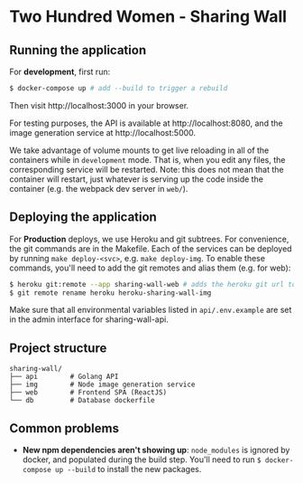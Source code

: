 # Two Hundred Women - Sharing Wall

## Running the application

For **development**, first run:
```sh
$ docker-compose up # add --build to trigger a rebuild
```
Then visit http://localhost:3000 in your browser. 

For testing purposes, the API is available at http://localhost:8080, and the image generation service at http://localhost:5000.

We take advantage of volume mounts to get live reloading in all of the containers while in `development` mode. That is, when you edit any files, the corresponding service will be restarted. Note: this does not mean that the container will restart, just whatever is serving up the code inside the container (e.g. the webpack dev server in `web/`).

## Deploying the application

For **Production** deploys, we use Heroku and git subtrees. For convenience, the git commands are in the Makefile. Each of the services can be deployed by running `make deploy-<svc>`, e.g. `make deploy-img`. To enable these commands, you'll need to add the git remotes and alias them (e.g. for web):

```sh
$ heroku git:remote --app sharing-wall-web # adds the heroku git url to remotes
$ git remote rename heroku heroku-sharing-wall-img
```

Make sure that all environmental variables listed in `api/.env.example` are set in the admin interface for sharing-wall-api.

## Project structure
```
sharing-wall/
├── api        # Golang API
├── img        # Node image generation service
├── web        # Frontend SPA (ReactJS)
└── db         # Database dockerfile
```

## Common problems

- **New npm dependencies aren't showing up**: `node_modules` is ignored by docker, and populated during the build step. You'll need to run `$ docker-compose up --build` to install the new packages.
